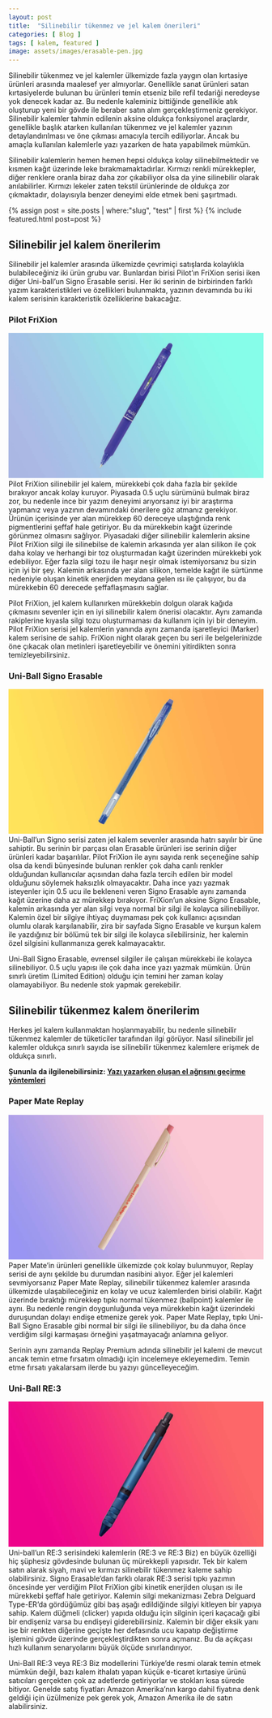 ```yaml
---
layout: post
title:  "Silinebilir tükenmez ve jel kalem önerileri"
categories: [ Blog ]
tags: [ kalem, featured ]
image: assets/images/erasable-pen.jpg
---
```

Silinebilir tükenmez ve jel kalemler ülkemizde fazla yaygın olan kırtasiye ürünleri arasında maalesef yer almıyorlar. Genellikle sanat ürünleri satan kırtasiyelerde bulunan bu ürünleri temin etseniz bile refil tedariği neredeyse yok denecek kadar az. Bu nedenle kaleminiz bittiğinde genellikle atık oluşturup yeni bir gövde ile beraber satın alım gerçekleştirmeniz gerekiyor. Silinebilir kalemler tahmin edilenin aksine oldukça fonksiyonel araçlardır, genellikle başlık atarken kullanılan tükenmez ve jel kalemler yazının detaylandırılması ve öne çıkması amacıyla tercih ediliyorlar. Ancak bu amaçla kullanılan kalemlerle yazı yazarken de hata yapabilmek mümkün.

Silinebilir kalemlerin hemen hemen hepsi oldukça kolay silinebilmektedir ve kısmen kağıt üzerinde leke bırakmamaktadırlar. Kırmızı renkli mürekkepler, diğer renklere oranla biraz daha zor çıkabiliyor olsa da yine silinebilir olarak anılabilirler. Kırmızı lekeler zaten tekstil ürünlerinde de oldukça zor çıkmaktadır, dolayısıyla benzer deneyimi elde etmek beni şaşırtmadı.

{% assign post = site.posts | where:"slug", "test" | first %} {% include featured.html post=post %}


## Silinebilir jel kalem önerilerim
Silinebilir jel kalemler arasında ülkemizde çevrimiçi satışlarda kolaylıkla bulabileceğiniz iki ürün grubu var. Bunlardan birisi Pilot’ın FriXion serisi iken diğer Uni-ball’un Signo Erasable serisi. Her iki serinin de birbirinden farklı yazım karakteristikleri ve özellikleri bulunmakta, yazının devamında bu iki kalem serisinin karakteristik özelliklerine bakacağız.

### Pilot FriXion
![Pilot FriXion](/assets/images/frixion.jpg)
Pilot FriXion silinebilir jel kalem, mürekkebi çok daha fazla bir şekilde bırakıyor ancak kolay kuruyor. Piyasada 0.5 uçlu sürümünü bulmak biraz zor, bu nedenle ince bir yazım deneyimi arıyorsanız iyi bir araştırma yapmanız veya yazının devamındaki önerilere göz atmanız gerekiyor. Ürünün içerisinde yer alan mürekkep 60 dereceye ulaştığında renk pigmentlerini şeffaf hale getiriyor. Bu da mürekkebin kağıt üzerinde görünmez olmasını sağlıyor. Piyasadaki diğer silinebilir kalemlerin aksine Pilot FriXion silgi ile silinebilse de kalemin arkasında yer alan silikon ile çok daha kolay ve herhangi bir toz oluşturmadan kağıt üzerinden mürekkebi yok edebiliyor. Eğer fazla silgi tozu ile haşır neşir olmak istemiyorsanız bu sizin için iyi bir şey. Kalemin arkasında yer alan silikon, temelde kağıt ile sürtünme nedeniyle oluşan kinetik enerjiden meydana gelen ısı ile çalışıyor, bu da mürekkebin 60 derecede şeffaflaşmasını sağlar.

Pilot FriXion, jel kalem kullanırken mürekkebin dolgun olarak kağıda çıkmasını sevenler için en iyi silinebilir kalem önerisi olacaktır. Aynı zamanda rakiplerine kıyasla silgi tozu oluşturmaması da kullanım için iyi bir deneyim. Pilot FriXion serisi jel kalemlerin yanında aynı zamanda işaretleyici (Marker) kalem serisine de sahip. FriXion night olarak geçen bu seri ile belgelerinizde öne çıkacak olan metinleri işaretleyebilir ve önemini yitirdikten sonra temizleyebilirsiniz.

### Uni-Ball Signo Erasable
![Uni-Ball Signo Erasable](/assets/images/signo-erasable.jpg)
Uni-Ball’un Signo serisi zaten jel kalem sevenler arasında hatrı sayılır bir üne sahiptir. Bu serinin bir parçası olan Erasable ürünleri ise serinin diğer ürünleri kadar başarılılar. Pilot FriXion ile aynı sayıda renk seçeneğine sahip olsa da kendi bünyesinde bulunan renkler çok daha canlı renkler olduğundan kullanıcılar açısından daha fazla tercih edilen bir model olduğunu söylemek haksızlık olmayacaktır. Daha ince yazı yazmak isteyenler için 0.5 ucu ile bekleneni veren Signo Erasable aynı zamanda kağıt üzerine daha az mürekkep bırakıyor. FriXion’un aksine Signo Erasable, kalemin arkasında yer alan silgi veya normal bir silgi ile kolayca silinebiliyor. Kalemin özel bir silgiye ihtiyaç duymaması pek çok kullanıcı açısından olumlu olarak karşılanabilir, zira bir sayfada Signo Erasable ve kurşun kalem ile yazdığınız bir bölümü tek bir silgi ile kolayca silebilirsiniz, her kalemin özel silgisini kullanmanıza gerek kalmayacaktır.

Uni-Ball Signo Erasable, evrensel silgiler ile çalışan mürekkebi ile kolayca silinebiliyor. 0.5 uçlu yapısı ile çok daha ince yazı yazmak mümkün. Ürün sınırlı üretim (Limited Edition) olduğu için temini her zaman kolay olamayabiliyor. Bu nedenle stok yapmak gerekebilir.

## Silinebilir tükenmez kalem önerilerim
Herkes jel kalem kullanmaktan hoşlanmayabilir, bu nedenle silinebilir tükenmez kalemler de tüketiciler tarafından ilgi görüyor. Nasıl silinebilir jel kalemler oldukça sınırlı sayıda ise silinebilir tükenmez kalemlere erişmek de oldukça sınırlı.

**Şununla da ilgilenebilirsiniz: [Yazı yazarken oluşan el ağrısını geçirme yöntemleri](/yazi-yazarken-olusan-el-agrisini-gecirme-yontemleri/)**

### Paper Mate Replay
![Paper Mate Replay](/assets/images/replay.jpg)
Paper Mate’in ürünleri genellikle ülkemizde çok kolay bulunmuyor, Replay serisi de aynı şekilde bu durumdan nasibini alıyor. Eğer jel kalemleri sevmiyorsanız Paper Mate Replay, silinebilir tükenmez kalemler arasında ülkemizde ulaşabileceğiniz en kolay ve ucuz kalemlerden birisi olabilir. Kağıt üzerinde bıraktığı mürekkep tıpkı normal tükenmez (ballpoint) kalemler ile aynı. Bu nedenle rengin doygunluğunda veya mürekkebin kağıt üzerindeki duruşundan dolayı endişe etmenize gerek yok. Paper Mate Replay, tıpkı Uni-Ball Signo Erasable gibi normal bir silgi ile silinebiliyor, bu da daha önce verdiğim silgi karmaşası örneğini yaşatmayacağı anlamına geliyor.

Serinin aynı zamanda Replay Premium adında silinebilir jel kalemi de mevcut ancak temin etme fırsatım olmadığı için incelemeye ekleyemedim. Temin etme fırsatı yakalarsam ilerde bu yazıyı güncelleyeceğim.

### Uni-Ball RE:3
![Uni-Ball RE:3](/assets/images/re3.jpg)
Uni-ball’un RE:3 serisindeki kalemlerin (RE:3 ve RE:3 Biz) en büyük özelliği hiç şüphesiz gövdesinde bulunan üç mürekkepli yapısıdır. Tek bir kalem satın alarak siyah, mavi ve kırmızı silinebilir tükenmez kaleme sahip olabilirsiniz. Signo Erasable’dan farklı olarak RE:3 serisi tıpkı yazımın öncesinde yer verdiğim Pilot FriXion gibi kinetik enerjiden oluşan ısı ile mürekkebi şeffaf hale getiriyor. Kalemin silgi mekanizması Zebra Delguard Type-ER’da gördüğümüz gibi baş aşağı edildiğinde silgiyi kitleyen bir yapıya sahip. Kalem düğmeli (clicker) yapıda olduğu için silginin içeri kaçacağı gibi bir endişeniz varsa bu endişeyi giderebilirsiniz. Kalemin bir diğer eksik yanı ise bir renkten diğerine geçişte her defasında ucu kapatıp değiştirme işlemini gövde üzerinde gerçekleştirdikten sonra açmanız. Bu da açıkçası hızlı kullanım senaryolarını büyük ölçüde sınırlandırıyor.

Uni-Ball RE:3 veya RE:3 Biz modellerini Türkiye’de resmi olarak temin etmek mümkün değil, bazı kalem ithalatı yapan küçük e-ticaret kırtasiye ürünü satıcıları gerçekten çok az adetlerde getiriyorlar ve stokları kısa sürede bitiyor. Genelde satış fiyatları Amazon Amerika’nın kargo dahil fiyatına denk geldiği için üzülmenize pek gerek yok, Amazon Amerika ile de satın alabilirsiniz.
